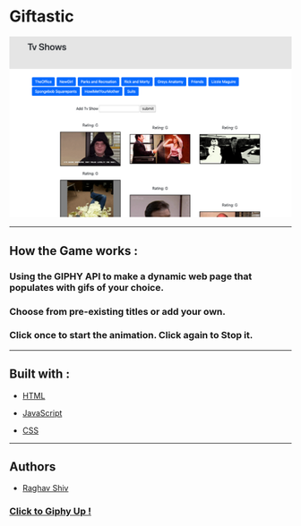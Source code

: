 # Giftastic

![alt text](assets/images/Giftastic_Screenshot.png "Giftastic Screenshot")

<hr>


## How the Game works :

### Using the GIPHY API to make a dynamic web page that populates with gifs of your choice.
### Choose from pre-existing titles or add your own.

### Click once to start the animation. Click again to Stop it.


<hr>

## Built with :

* [HTML](https://www.w3schools.com/html/html_intro.asp) 

* [JavaScript](https://www.w3schools.com/js/js_intro.asp)

* [CSS](https://www.w3schools.com/css/css_intro.asp)

<hr>

## Authors

* [Raghav Shiv](https://github.com/rshiv7)

### [Click to Giphy Up !](https://rshiv7.github.io/Giftastic/)